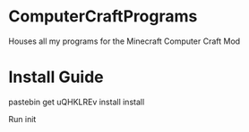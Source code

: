 # ComputerCraftPrograms
Houses all my programs for the Minecraft Computer Craft Mod

# Install Guide
pastebin get uQHKLREv install
install

Run init
